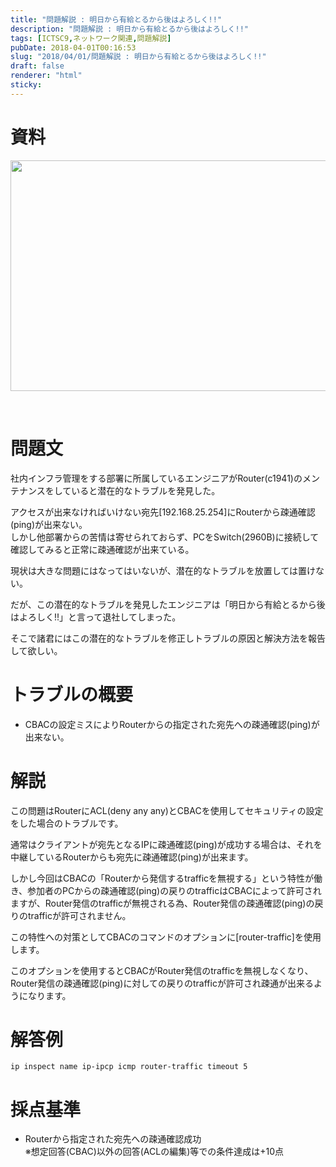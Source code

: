 ```yaml
---
title: "問題解説 : 明日から有給とるから後はよろしく!!"
description: "問題解説 : 明日から有給とるから後はよろしく!!"
tags: [ICTSC9,ネットワーク関連,問題解説]
pubDate: 2018-04-01T00:16:53
slug: "2018/04/01/問題解説 : 明日から有給とるから後はよろしく!!"
draft: false
renderer: "html"
sticky: 
---
```


<h1>資料</h1>
<p><img decoding="async" loading="lazy" class="alignnone wp-image-1639" src="/images/wp/2018/04/MNB-300x169.png.webp" alt="" width="655" height="369" /></p>
<p>&nbsp;</p>
<h1>問題文</h1>
<p>社内インフラ管理をする部署に所属しているエンジニアがRouter(c1941)のメンテナンスをしていると潜在的なトラブルを発見した。</p>
<p>アクセスが出来なければいけない宛先[192.168.25.254]にRouterから疎通確認(ping)が出来ない。<br />
しかし他部署からの苦情は寄せられておらず、PCをSwitch(2960B)に接続して確認してみると正常に疎通確認が出来ている。</p>
<p>現状は大きな問題にはなってはいないが、潜在的なトラブルを放置しては置けない。</p>
<p>だが、この潜在的なトラブルを発見したエンジニアは「明日から有給とるから後はよろしく!!」と言って退社してしまった。</p>
<p>そこで諸君にはこの潜在的なトラブルを修正しトラブルの原因と解決方法を報告して欲しい。</p>
<h1>トラブルの概要</h1>
<ul>
<li>CBACの設定ミスによりRouterからの指定された宛先への疎通確認(ping)が出来ない。</li>
</ul>
<h1>解説</h1>
<p>この問題はRouterにACL(deny any any)とCBACを使用してセキュリティの設定をした場合のトラブルです。</p>
<p>通常はクライアントが宛先となるIPに疎通確認(ping)が成功する場合は、それを中継しているRouterからも宛先に疎通確認(ping)が出来ます。</p>
<p>しかし今回はCBACの「Routerから発信するtrafficを無視する」という特性が働き、参加者のPCからの疎通確認(ping)の戻りのtrafficはCBACによって許可されますが、Router発信のtrafficが無視される為、Router発信の疎通確認(ping)の戻りのtrafficが許可されません。</p>
<p>この特性への対策としてCBACのコマンドのオプションに[router-traffic]を使用します。</p>
<p>このオプションを使用するとCBACがRouter発信のtrafficを無視しなくなり、Router発信の疎通確認(ping)に対しての戻りのtrafficが許可され疎通が出来るようになります。</p>
<h1>解答例</h1>
<pre class="brush: plain; title: ; title: ; notranslate" title=""><code>ip inspect name ip-ipcp icmp router-traffic timeout 5
</code></pre>
<h1>採点基準</h1>
<ul>
<li>Routerから指定された宛先への疎通確認成功<br />
※想定回答(CBAC)以外の回答(ACLの編集)等での条件達成は+10点</li>
</ul>
